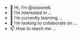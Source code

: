 - 👋 Hi, I’m @sixoonek
- 👀 I’m interested in ...
- 🌱 I’m currently learning ...
- 💞️ I’m looking to collaborate on ...
- 📫 How to reach me ...

<!---
sixoonek/sixoonek is a ✨ special ✨ repository because its `README.md` (this file) appears on your GitHub profile.
You can click the Preview link to take a look at your changes.
--->
